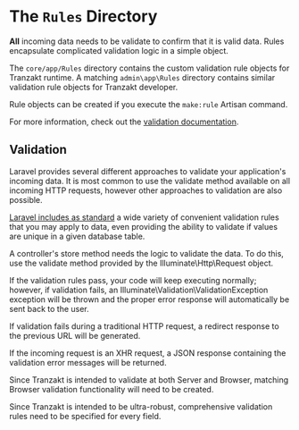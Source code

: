 # The `Rules` Directory
**All** incoming data needs to be validate to confirm that it is valid data.
Rules encapsulate complicated validation logic in a simple object.

The `core/app/Rules` directory contains the custom validation rule objects for Tranzakt runtime.
A matching `admin\app\Rules` directory contains similar validation rule objects for Tranzakt developer.

Rule objects can be created if you execute the `make:rule` Artisan command.

For more information, check out the [validation documentation](https://laravel.com/docs/9.x/validation).

## Validation
Laravel provides several different approaches to validate your application's incoming data.
It is most common to use the validate method available on all incoming HTTP requests,
however other approaches to validation are also possible.

[Laravel includes as standard](https://laravel.com/docs/9.x/validation#available-validation-rules)
a wide variety of convenient validation rules that you may apply to data,
even providing the ability to validate if values are unique in a given database table.

A controller's store method needs the logic to validate the data.
To do this, use the validate method provided by the Illuminate\Http\Request object.

If the validation rules pass, your code will keep executing normally;
however, if validation fails, an Illuminate\Validation\ValidationException exception
will be thrown and the proper error response will automatically be sent back to the user.

If validation fails during a traditional HTTP request,
a redirect response to the previous URL will be generated.

If the incoming request is an XHR request,
a JSON response containing the validation error messages will be returned.

Since Tranzakt is intended to validate at both Server and Browser,
matching Browser validation functionality will need to be created.

Since Tranzakt is intended to be ultra-robust,
comprehensive validation rules need to be specified for every field.
